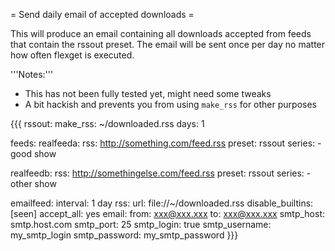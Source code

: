 = Send daily email of accepted downloads =

This will produce an email containing all downloads accepted from feeds that contain the rssout preset. The email will be sent once per day no matter how often flexget is executed.

'''Notes:'''

 * This has not been fully tested yet, might need some tweaks
 * A bit hackish and prevents you from using `make_rss` for other purposes

{{{
rssout:
  make_rss: ~/downloaded.rss
    days: 1

feeds:
  realfeeda:
    rss: http://something.com/feed.rss
    preset: rssout
    series:
      - good show

  realfeedb:
    rss: http://somethingelse.com/feed.rss
    preset: rssout
    series:
      - other show

  emailfeed:
    interval: 1 day
    rss:
      url: file://~/downloaded.rss
    disable_builtins: [seen]
    accept_all: yes
    email:
      from: xxx@xxx.xxx
      to: xxx@xxx.xxx
      smtp_host: smtp.host.com
      smtp_port: 25
      smtp_login: true
      smtp_username: my_smtp_login
      smtp_password: my_smtp_password
}}}
